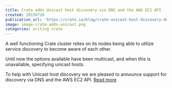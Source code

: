 ```yaml
---
title: Crate adds Unicast host discovery via DNS and the AWS EC2 API
created: 20150728
publication_url: 'https://crate.io/blog/crate-unicast-host-discovery-dns-aws/'
image: image-crate-adds-unicast.png
categories: writing crate
---
```


A well functioning Crate cluster relies on its nodes being able to utilize service discovery to become aware of each other.

Until now the options available have been multicast, and when this is unavailable, specifying unicast hosts.

To help with Unicast host discovery we are pleased to announce support for discovery via DNS and the AWS EC2 API. [Read more](ttps://crate.io/blog/crate-unicast-host-discovery-dns-aws/)
